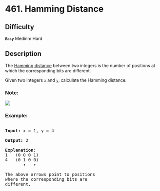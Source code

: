 # 461. Hamming Distance

## Difficulty

**`Easy`** Medinm Hard

## Description

The [Hamming distance](https://en.wikipedia.org/wiki/Hamming_distance) between two integers is the number of positions at which the corresponding bits are different.

Given two integers `x` and `y`, calculate the Hamming distance.

### Note:

<img src="http://latex.codecogs.com/gif.latex?0 <= x, y <= 2^{31}">

### Example:

<pre>

<b>Input:</b> x = 1, y = 4

<b>Output:</b> 2

<b>Explanation:</b> 
1   (0 0 0 1)
4   (0 1 0 0)
       ↑   ↑

The above arrows point to positions
where the corresponding bits are
different.
</pre>

